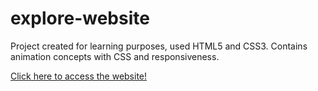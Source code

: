 # explore-website

 Project created for learning purposes, used HTML5 and CSS3. Contains animation concepts with CSS and responsiveness.

 <a href="https://giovanninoda.github.io/explore-website/" target="_blank">Click here to access the website!</a>
